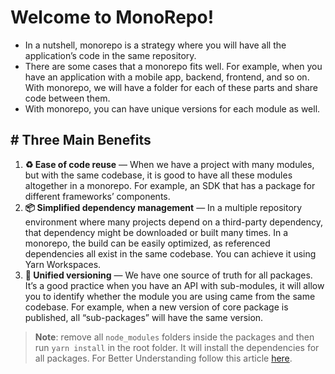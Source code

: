# Welcome to MonoRepo!

- In a nutshell, monorepo is a strategy where you will have all the application’s code in the same repository.
- There are some cases that a monorepo fits well. For example, when you have an application with a mobile app, backend, frontend, and so on. With monorepo, we will have a folder for each of these parts and share code between them.
- With monorepo, you can have unique versions for each module as well.

## # Three Main Benefits

1. **♻️ Ease of code reuse** — When we have a project with many modules, but with the same codebase, it is good to have all these modules altogether in a monorepo. For example, an SDK that has a package for different frameworks’ components.
2. **📦 Simplified dependency management** — In a multiple repository environment where many projects depend on a third-party dependency, that dependency might be downloaded or built many times. In a monorepo, the build can be easily optimized, as referenced dependencies all exist in the same codebase. You can achieve it using Yarn Workspaces.
3. **🚀 Unified versioning** — We have one source of truth for all packages. It’s a good practice when you have an API with sub-modules, it will allow you to identify whether the module you are using came from the same codebase. For example, when a new version of core package is published, all “sub-packages” will have the same version.

> **Note**: remove all `node_modules` folders inside the packages and then run `yarn install` in the root folder. It will install the dependencies for all packages.
> For Better Understanding follow this article [here](https://medium.com/swlh/creating-testing-and-building-a-monorepo-with-lerna-and-yarn-1ced540e04c7).
